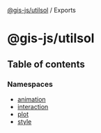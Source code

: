[@gis-js/utilsol](README.md) / Exports

# @gis-js/utilsol

## Table of contents

### Namespaces

- [animation](modules/animation.md)
- [interaction](modules/interaction.md)
- [plot](modules/plot.md)
- [style](modules/style.md)
